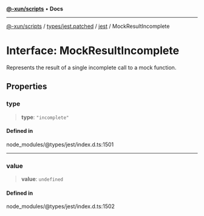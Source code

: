 [**@-xun/scripts**](../../../../../README.md) • **Docs**

***

[@-xun/scripts](../../../../../README.md) / [types/jest.patched](../../../README.md) / [jest](../README.md) / MockResultIncomplete

# Interface: MockResultIncomplete

Represents the result of a single incomplete call to a mock function.

## Properties

### type

> **type**: `"incomplete"`

#### Defined in

node\_modules/@types/jest/index.d.ts:1501

***

### value

> **value**: `undefined`

#### Defined in

node\_modules/@types/jest/index.d.ts:1502
